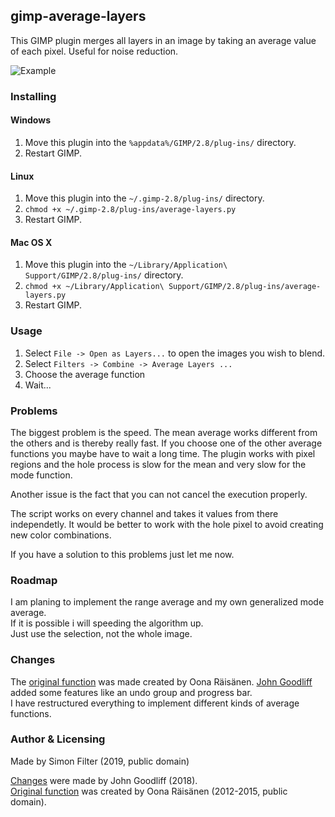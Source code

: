 ## gimp-average-layers

This GIMP plugin merges all layers in an image by taking an average value of each pixel. Useful for noise reduction.

![Example](/example.png?raw=true "Example")


### Installing

#### Windows

1. Move this plugin into the `%appdata%/GIMP/2.8/plug-ins/` directory.
2. Restart GIMP.


#### Linux

1. Move this plugin into the `~/.gimp-2.8/plug-ins/` directory.
2. `chmod +x ~/.gimp-2.8/plug-ins/average-layers.py`
3. Restart GIMP.


#### Mac OS X

1. Move this plugin into the `~/Library/Application\ Support/GIMP/2.8/plug-ins/` directory.
2. `chmod +x ~/Library/Application\ Support/GIMP/2.8/plug-ins/average-layers.py`
3. Restart GIMP.


### Usage

1. Select `File -> Open as Layers...` to open the images you wish to blend.
2. Select `Filters -> Combine -> Average Layers ...`
3. Choose the average function
4. Wait...


### Problems

The biggest problem is the speed. The mean average works different from the others and is thereby really fast.
If you choose one of the other average functions you maybe have to wait a long time. 
The plugin works with pixel regions and the hole process is slow for the mean and very slow for the mode function.

Another issue is the fact that you can not cancel the execution properly.

The script works on every channel and takes it values from there independetly. It would be better to work
with the hole pixel to avoid creating new color combinations.

If you have a solution to this problems just let me now.


### Roadmap

I am planing to implement the range average and my own generalized mode average.  
If it is possible i will speeding the algorithm up.  
Just use the selection, not the whole image.  

### Changes

The [original function][1] was made created by Oona Räisänen. [John Goodliff][2] added some features like an undo group and progress bar.  
I have restructured everything to implement different kinds of average functions.


### Author & Licensing

Made by Simon Filter (2019, public domain)

[Changes][2] were made by John Goodliff (2018).  
[Original function][1] was created by Oona Räisänen (2012-2015, public domain).


[1]: https://github.com/windytan/gimp-average-layers
[2]: https://github.com/jerboa88/gimp-average-layers
